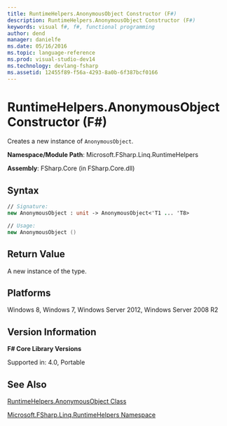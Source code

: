 ```yaml
---
title: RuntimeHelpers.AnonymousObject Constructor (F#)
description: RuntimeHelpers.AnonymousObject Constructor (F#)
keywords: visual f#, f#, functional programming
author: dend
manager: danielfe
ms.date: 05/16/2016
ms.topic: language-reference
ms.prod: visual-studio-dev14
ms.technology: devlang-fsharp
ms.assetid: 12455f89-f56a-4293-8a0b-6f387bcf0166
---
```


# RuntimeHelpers.AnonymousObject Constructor (F#)

Creates a new instance of `AnonymousObject`.

**Namespace/Module Path**: Microsoft.FSharp.Linq.RuntimeHelpers

**Assembly**: FSharp.Core (in FSharp.Core.dll)


## Syntax

```fsharp
// Signature:
new AnonymousObject : unit -> AnonymousObject<'T1 ... 'T8>

// Usage:
new AnonymousObject ()
```

## Return Value
A new instance of the type.


## Platforms
Windows 8, Windows 7, Windows Server 2012, Windows Server 2008 R2


## Version Information
**F# Core Library Versions**

Supported in: 4.0, Portable


## See Also
[RuntimeHelpers.AnonymousObject Class](RuntimeHelpers.AnonymousObject-Class-%5BFSharp%5D.md)

[Microsoft.FSharp.Linq.RuntimeHelpers Namespace](Microsoft.FSharp.Linq.RuntimeHelpers-Namespace-%5BFSharp%5D.md)
